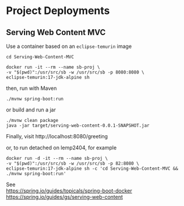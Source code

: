 # Project Deployments

## Serving Web Content MVC
Use a container based on an `eclipse-temurin` image
```
cd Serving-Web-Content-MVC

docker run -it --rm --name sb-proj \
-v "$(pwd)":/usr/src/sb -w /usr/src/sb -p 8080:8080 \
eclipse-temurin:17-jdk-alpine sh
```

then, run with Maven
```
./mvnw spring-boot:run
```

or build and run a jar
```
./mvnw clean package
java -jar target/serving-web-content-0.0.1-SNAPSHOT.jar
```
Finally, visit http://localhost:8080/greeting

or, to run detached on lemp2404, for example
```
docker run -d -it --rm --name sb-proj \
-v "$(pwd)":/usr/src/sb -w /usr/src/sb -p 82:8080 \
eclipse-temurin:17-jdk-alpine sh -c 'cd Serving-Web-Content-MVC && ./mvnw spring-boot:run'
```

See  
https://spring.io/guides/topicals/spring-boot-docker  
https://spring.io/guides/gs/serving-web-content
